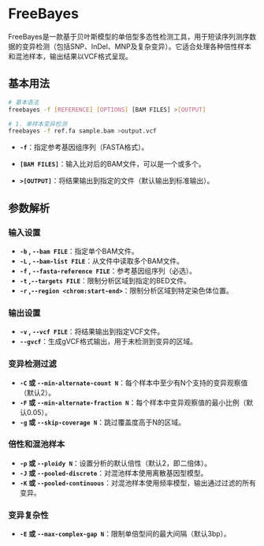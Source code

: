 # FreeBayes

FreeBayes是一款基于贝叶斯模型的单倍型多态性检测工具，用于短读序列测序数据的变异检测（包括SNP、InDel、MNP及复杂变异）。它适合处理各种倍性样本和混池样本，输出结果以VCF格式呈现。

##  基本用法

```bash
# 基本语法
freebayes -f [REFERENCE] [OPTIONS] [BAM FILES] >[OUTPUT]

# 1. 单样本变异检测
freebayes -f ref.fa sample.bam >output.vcf
```

- **`-f`**：指定参考基因组序列（FASTA格式）。

- **`[BAM FILES]`**：输入比对后的BAM文件，可以是一个或多个。

- **`>[OUTPUT]`**：将结果输出到指定的文件（默认输出到标准输出）。

## 参数解析

### 输入设置

- **`-b` , `--bam FILE`**：指定单个BAM文件。
- **`-L` , `--bam-list FILE`**：从文件中读取多个BAM文件。
- **`-f` , `--fasta-reference FILE`**：参考基因组序列（必选）。
- **`-t` ,`--targets FILE`**：限制分析区域到指定的BED文件。
- **`-r` ,`--region <chrom:start-end>`**：限制分析区域到特定染色体位置。

### 输出设置

- **`-v` , `--vcf FILE`**：将结果输出到指定VCF文件。
- **`--gvcf`**：生成gVCF格式输出，用于未检测到变异的区域。

### 变异检测过滤

- **`-C` 或 `--min-alternate-count N`**：每个样本中至少有N个支持的变异观察值（默认2）。
- **`-F` 或 `--min-alternate-fraction N`**：每个样本中变异观察值的最小比例（默认0.05）。
- **`-g` 或 `--skip-coverage N`**：跳过覆盖度高于N的区域。

### 倍性和混池样本

- **`-p` 或 `--ploidy N`**：设置分析的默认倍性（默认2，即二倍体）。
- **`-J` 或 `--pooled-discrete`**：对混池样本使用离散基因型模型。
- **`-K` 或 `--pooled-continuous`**：对混池样本使用频率模型，输出通过过滤的所有变异。

### 变异复杂性

- **`-E` 或 `--max-complex-gap N`**：限制单倍型间的最大间隔（默认3bp）。